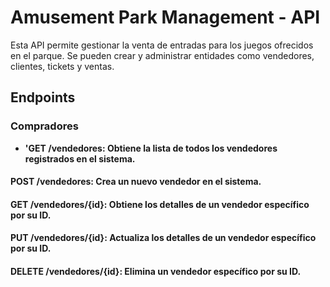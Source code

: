 # Amusement Park Management - API

Esta API permite gestionar la venta de entradas para los juegos ofrecidos en el parque. 
Se pueden crear y administrar entidades como vendedores, clientes, tickets y ventas.

## Endpoints
### Compradores
- **'GET /vendedores: Obtiene la lista de todos los vendedores registrados en el sistema.**
#### POST /vendedores: Crea un nuevo vendedor en el sistema.
#### GET /vendedores/{id}: Obtiene los detalles de un vendedor específico por su ID.
#### PUT /vendedores/{id}: Actualiza los detalles de un vendedor específico por su ID.
#### DELETE /vendedores/{id}: Elimina un vendedor específico por su ID.
